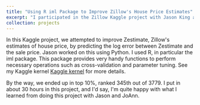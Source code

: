 ```yaml
---
title: "Using R iml Package to Improve Zillow's House Price Estimates"
excerpt: "I participated in the Zillow Kaggle project with Jason King and JoAnn Alvarez."
collection: projects
---
```


In this Kaggle project, we attempted to improve Zestimate, Zillow's estimates of house price, by predicting the log error between Zestimate and the sale price. Jason worked on this using Python. I used R, in particular the iml package. This package provides very handy functions to perform necessary operations such as cross-validation and parameter tuning. See my Kaggle kernel [Kaggle kernel](https://www.kaggle.com/mayshen/use-r-iml-package-in-zillow-home-value-prediction?scriptVersionId=7592014) for more details.

By the way, we ended up in top 10%, ranked 345th out of 3779. I put in about 30 hours in this project, and I'd say, I'm quite happy with what I learned from doing this project with Jason and JoAnn.
